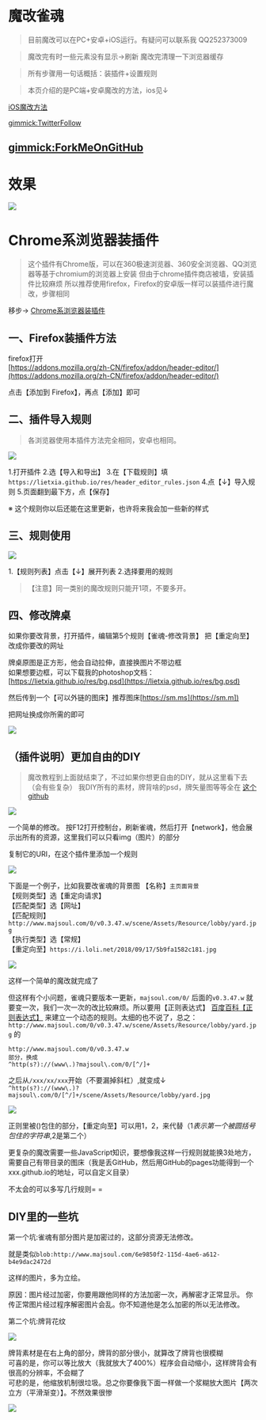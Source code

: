 魔改雀魂
=============


> 目前魔改可以在PC+安卓+iOS运行。有疑问可以联系我 QQ252373009


> 魔改完有时一些元素没有显示->刷新
> 魔改完清理一下浏览器缓存

> 所有步骤用一句话概括：装插件+设置规则

> 本页介绍的是PC端+安卓魔改的方法，ios见↓

[iOS魔改方法](ios.md)

[gimmick:TwitterFollow](@lietxia)

[gimmick:ForkMeOnGitHub](https://github.com/lietxia/lietxia.github.io)
----------

# 效果
![](img/050.png)


# Chrome系浏览器装插件
> 这个插件有Chrome版，可以在360极速浏览器、360安全浏览器、QQ浏览器等基于chromium的浏览器上安装
> 但由于chrome插件商店被墙，安装插件比较麻烦
> 所以推荐使用firefox，Firefox的安卓版一样可以装插件进行魔改，步骤相同

移步-> [Chrome系浏览器装插件](chrome.md)

## 一、Firefox装插件方法
firefox打开  
[https://addons.mozilla.org/zh-CN/firefox/addon/header-editor/](https://addons.mozilla.org/zh-CN/firefox/addon/header-editor/)

点击【添加到 Firefox】，再点【添加】即可

## 二、插件导入规则

> 各浏览器使用本插件方法完全相同，安卓也相同。

![](img/051.png)

1.打开插件
2.选【导入和导出】
3.在【下载规则】填 `https://lietxia.github.io/res/header_editor_rules.json`
4.点【↓】导入规则
5.页面翻到最下方，点【保存】

※ 这个规则你以后还能在这里更新，也许将来我会加一些新的样式

## 三、规则使用
![](img/052.png)

1.【规则列表】点击【↓】展开列表
2.选择要用的规则

> 【注意】同一类别的魔改规则只能开1项，不要多开。


## 四、修改牌桌
如果你要改背景，打开插件，编辑第5个规则【雀魂-修改背景】
把【重定向至】改成你要改的网址

牌桌原图是正方形，他会自动拉伸，直接换图片不带边框  
如果想要边框，可以下载我的photoshop文档：  
[https://lietxia.github.io/res/bg.psd](https://lietxia.github.io/res/bg.psd)

然后传到一个【可以外链的图床】推荐图床[https://sm.ms](https://sm.m])

把网址换成你所需的即可

![](img/053.png)

## （插件说明）更加自由的DIY

> 魔改教程到上面就结束了，不过如果你想更自由的DIY，就从这里看下去（会有些复杂）
> 我DIY所有的素材，牌背啥的psd，牌矢量图等等全在 [这个github](https://github.com/lietxia/lietxia.github.io) 

![](img/054.png)

一个简单的修改。
按F12打开控制台，刷新雀魂，然后打开【network】，他会展示出所有的资源，这里我们可以只看img（图片）的部分  

复制它的URI，在这个插件里添加一个规则

![](img/055.png)

下面是一个例子，比如我要改雀魂的背景图
【名称】`主页面背景`  
【规则类型】选【重定向请求】  
【匹配类型】选【网址】  
【匹配规则】`http://www.majsoul.com/0/v0.3.47.w/scene/Assets/Resource/lobby/yard.jpg`  
【执行类型】选【常规】  
【重定向至】`https://i.loli.net/2018/09/17/5b9fa1582c181.jpg`

![](img/056.png)

这样一个简单的魔改就完成了

但这样有个小问题，雀魂只要版本一更新，`majsoul.com/0/` 后面的`v0.3.47.w` 就要变一次，我们一次一次的改比较麻烦。所以要用【正则表达式】 [百度百科【正则表达式】](https://baike.baidu.com/item/%E6%AD%A3%E5%88%99%E8%A1%A8%E8%BE%BE%E5%BC%8F/1700215) 来建立一个动态的规则。太细的也不说了，总之：
`http://www.majsoul.com/0/v0.3.47.w/scene/Assets/Resource/lobby/yard.jpg` 的  

    http://www.majsoul.com/0/v0.3.47.w
    部分，换成
    ^http(s?)://(www\.)?majsoul\.com/0/[^/]+

之后从`/xxx/xx/xxx`开始（不要漏掉斜杠）,就变成↓   
`^http(s?)://(www\.)?majsoul\.com/0/[^/]+/scene/Assets/Resource/lobby/yard.jpg`

![](img/057.png)

正则里被()包住的部分，【重定向至】可以用$1，$2，来代替（$1表示第一个被圆括号包住的字符串,$2是第二个）

更复杂的魔改需要一些JavaScript知识，要想像我这样一行规则就能换3处地方，需要自己有带目录的图床（我是丢GitHub，然后用GitHub的pages功能得到一个xxx.github.io的地址，可以自定义目录）

不太会的可以多写几行规则= =

## DIY里的一些坑

第一个坑:雀魂有部分图片是加密过的，这部分资源无法修改。

就是类似`blob:http://www.majsoul.com/6e9850f2-115d-4ae6-a612-b4e9dac2472d`

这样的图片，多为立绘。

原因：图片经过加密，你要用跟他同样的方法加密一次，再解密才正常显示。 你传正常图片经过程序解密图片会乱。你不知道他是怎么加密的所以无法修改。

第二个坑:牌背花纹

![](dir/rose/scene/Assets/Resource/mjpai/3d/1s.png)

牌背素材是在右上角的部分，牌背的部分很小，就算改了牌背也很模糊  
可喜的是，你可以等比放大（我就放大了400%）程序会自动缩小，这样牌背会有很高的分辨率，不会糊了  
可悲的是，他缩放机制很垃圾。总之你要像我下面一样做一个浆糊放大图片【两次立方（平滑渐变）】。不然效果很惨

![](img/058.png)

